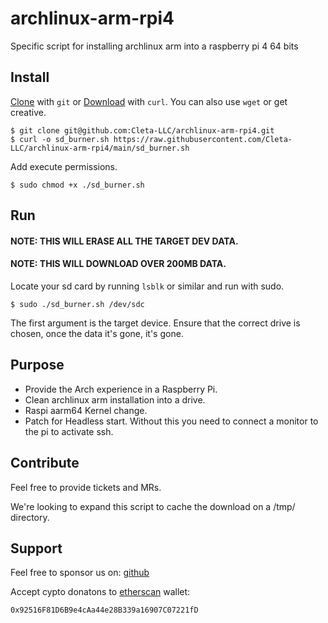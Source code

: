 # archlinux-arm-rpi4

Specific script for installing archlinux arm into a raspberry pi 4 64 bits

## Install

[Clone](https://github.com/Cleta-LLC/archlinux-arm-rpi4/) with `git` or [Download](https://github.com/Cleta-LLC/archlinux-arm-rpi4/releases) with `curl`. You can also use `wget` or get creative.

```
$ git clone git@github.com:Cleta-LLC/archlinux-arm-rpi4.git
$ curl -o sd_burner.sh https://raw.githubusercontent.com/Cleta-LLC/archlinux-arm-rpi4/main/sd_burner.sh
```

Add execute permissions.

```
$ sudo chmod +x ./sd_burner.sh
```

## Run

#### NOTE: THIS WILL ERASE ALL THE TARGET DEV DATA.

#### NOTE: THIS WILL DOWNLOAD OVER 200MB DATA.

Locate your sd card by running `lsblk` or similar and run with sudo.

```
$ sudo ./sd_burner.sh /dev/sdc
```

The first argument is the target device.
Ensure that the correct drive is chosen, once the data it's gone, it's gone.

## Purpose

- Provide the Arch experience in a Raspberry Pi.
- Clean archlinux arm installation into a drive.
- Raspi aarm64 Kernel change.
- Patch for Headless start. Without this you need to connect a monitor to the pi to activate ssh.

## Contribute

Feel free to provide tickets and MRs.

We're looking to expand this script to cache the download on a /tmp/ directory.

## Support

Feel free to sponsor us on: [github](https://github.com/sponsors/Cleta-LLC)

Accept cypto donatons to [etherscan](https://etherscan.io/address/0x92516f81d6b9e4caa44e28b339a16907c07221fd) wallet:

    0x92516F81D6B9e4cAa44e28B339a16907C07221fD
